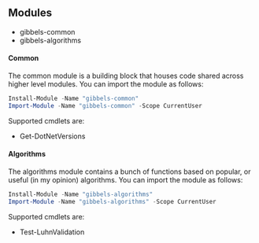 ## Modules
* gibbels-common
* gibbels-algorithms

#### Common
The common module is a building block that houses code shared across higher level modules. You can import the module as follows:

```PowerShell
Install-Module -Name "gibbels-common"
Import-Module -Name "gibbels-common" -Scope CurrentUser
```

Supported cmdlets are:
* Get-DotNetVersions

#### Algorithms
The algorithms module contains a bunch of functions based on popular, or useful (in my opinion) algorithms. You can import the module as follows:

```PowerShell
Install-Module -Name "gibbels-algorithms"
Import-Module -Name "gibbels-algorithms" -Scope CurrentUser
```

Supported cmdlets are:
* Test-LuhnValidation
